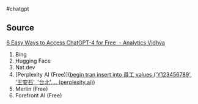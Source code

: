 #chatgpt

## Source
[6 Easy Ways to Access ChatGPT-4 for Free  - Analytics Vidhya](https://www.analyticsvidhya.com/blog/2023/12/chatgpt-4-for-free/)

1. Bing
2. Hugging Face
3. Nat.dev
4. [Perplexity AI (Free)]([begin tran insert into 員工 values ('Y123456789', '王安石', '台北',... (perplexity.ai)](https://www.perplexity.ai/search/begin-tran-insert-U.y5xRD3Q5q5TNM2WTj56Q))
5. Merlin (Free)
6. Forefront AI (Free)


